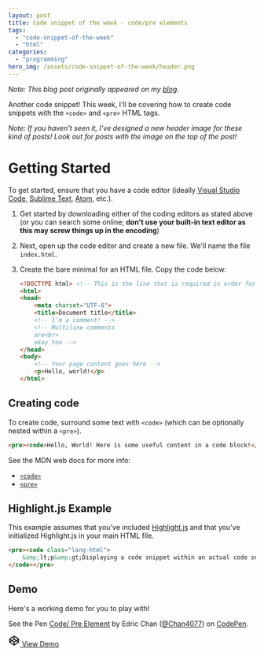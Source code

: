 ```yaml
---
layout: post
title: Code snippet of the week - code/pre elements
tags:
  - "code-snippet-of-the-week"
  - "html"
categories:
  - "programming"
hero_img: /assets/code-snippet-of-the-week/header.png
---
```


<a name="top"></a>

_Note: This blog post originally appeared on my [blog](https://edricchan03.blogspot.com/2018/03/code-snippet-of-week-code-pre-elements.html)._

Another code snippet! This week, I'll be covering how to create code snippets with the `<code>` and `<pre>` HTML tags.

_Note: If you haven't seen it, I've designed a new header image for these kind of posts! Look out for posts with the image on the top of the post!_

<!-- End of excerpt -->

# Getting Started

To get started, ensure that you have a code editor (ideally [Visual Studio Code](https://code.visualstudio.com/), [Sublime Text](https://www.sublimetext.com/"), [Atom](https://atom.io/), etc.).

1. Get started by downloading either of the coding editors as stated above (or you can search some online; **don't use your built-in text editor as this may screw things up in the encoding**)
2. Next, open up the code editor and create a new file. We'll name the file `index.html`.
3. Create the bare minimal for an HTML file. Copy the code below:

    ```html
    <!DOCTYPE html> <!-- This is the line that is required in order for the page to work properly. -->
    <html>
    <head>
        <meta charset="UTF-8">
        <title>Document title</title>
        <!-- I'm a comment! -->
        <!-- Multiline comments
        are<br>
        okay too -->
    </head>
    <body>
        <!-- Your page content goes here -->
        <p>Hello, world!</p>
    </html>
    ```

## Creating code

To create code, surround some text with `<code>` (which can be optionally nested within a `<pre>`).

```html
<pre><code>Hello, World! Here is some useful content in a code block!</code></pre>
```

See the MDN web docs for more info:

* [`<code>`](https://developer.mozilla.org/en-US/docs/Web/HTML/Element/code)
* [`<pre>`](https://developer.mozilla.org/en-US/docs/Web/HTML/Element/pre)

## Highlight.js Example

This example assumes that you've included [Highlight.js](https://highlightjs.org) and that you've initialized Highlight.js in your main HTML file.

```html
<pre><code class="lang-html">
    &amp;lt;p&amp;gt;Displaying a code snippet within an actual code snippet? Codeception!&amp;lt;/p&amp;gt;
</code></pre>
```

## Demo

Here's a working demo for you to play with!

<p data-height="307" data-theme-id="31098" data-slug-hash="MVEdgb" data-default-tab="html,result" data-user="Chan4077" data-embed-version="2" data-pen-title="Code/ Pre Element" class="codepen">See the Pen <a href="https://codepen.io/Chan4077/pen/MVEdgb/">Code/ Pre Element</a> by Edric Chan (<a href="https://codepen.io/Chan4077">@Chan4077</a>) on <a href="https://codepen.io">CodePen</a>.</p>
<script async src="https://static.codepen.io/assets/embed/ei.js"></script>
<a class="mdc-button mdc-button--raised mdc-button--secondary" href="https://codepen.io/Chan4077/pen/MVEdgb" target="_blank" data-mdc-auto-init="MDCRipple"><svg style="height: 24px; width: 24px;" viewbox="0 0 24 24" class="mdc-button__icon"><path fill="none" d="M0 0h24v24H0z"/><path d="M15.09,12L12,14.08V14.09L8.91,12L12,9.92V9.92L15.09,12M12,2C11.84,2 11.68,2.06 11.53,2.15L2.5,8.11C2.27,8.22 2.09,8.43 2,8.67V14.92C2,15.33 2,15.33 2.15,15.53L11.53,21.86C11.67,21.96 11.84,22 12,22C12.16,22 12.33,21.95 12.47,21.85L21.85,15.5C22,15.33 22,15.33 22,14.92V8.67C21.91,8.42 21.73,8.22 21.5,8.1L12.47,2.15C12.32,2.05 12.16,2 12,2M16.58,13L19.59,15.04L12.83,19.6V15.53L16.58,13M19.69,8.9L16.58,11L12.83,8.47V4.38L19.69,8.9M20.33,10.47V13.53L18.07,12L20.33,10.47M7.42,13L11.17,15.54V19.6L4.41,15.04L7.42,13M4.31,8.9L11.17,4.39V8.5L7.42,11L4.31,8.9M3.67,10.5L5.93,12L3.67,13.54V10.5Z"> </path></svg> View Demo</a>
